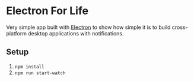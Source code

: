 # Electron For Life
Very simple app built with [Electron](https://electronjs.org/) to show how simple it is to build cross-platform desktop applications with notifications.

## Setup
1. `npm install`
2. `npm run start-watch`

